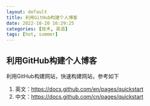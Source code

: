 ```yaml
---
layout: default
title: 利用GitHub构建个人博客
date: 2022-10-20 16:29:25
categories: [技术, 英语]
tags: [hot, summer]
---
```


## 利用GitHub构建个人博客

利用GitHub构建网站，快速构建网站，参考如下

1. 英文：https://docs.github.com/en/pages/quickstart
2. 中文：https://docs.github.com/cn/pages/quickstart

